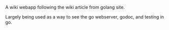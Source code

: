 A wiki webapp following the wiki article from golang site.

Largely being used as a way to see the go webserver, godoc, and testing in go.
